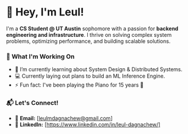 # 👋 Hey, I'm Leul!  

I'm a **CS Student @ UT Austin** sophomore with a passion for **backend engineering and infrastructure**. I thrive on solving complex system problems, optimizing performance, and building scalable solutions.  

### 🚀 **What I'm Working On**

- 🌱 I’m currently learning about System Design & Distributed Systems.
- 💻 Currently laying out plans to build an ML Inference Engine.
- ⚡ Fun fact: I've been playing the Piano for 15 years 🎹

### 📬 **Let's Connect!**  
- 📩 **Email:** [leulmdagnachew@gmail.com]  
- 💼 **LinkedIn:** [https://www.linkedin.com/in/leul-dagnachew/]
